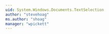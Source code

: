 ```yaml
---
uid: System.Windows.Documents.TextSelection
author: "stevehoag"
ms.author: "shoag"
manager: "wpickett"
---
```

